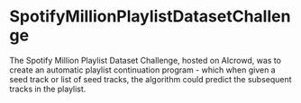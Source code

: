 # SpotifyMillionPlaylistDatasetChallenge
The Spotify Million Playlist Dataset Challenge, hosted on AIcrowd, was to create an automatic playlist continuation program - which when given a seed track or list of seed tracks, the algorithm could predict the subsequent tracks in the playlist. 
